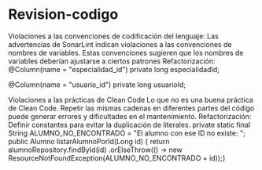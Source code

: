 # Revision-codigo
Violaciones a las convenciones de codificación del lenguaje:
Las advertencias de SonarLint indican violaciones a las convenciones de nombres de variables. Estas convenciones sugieren que los nombres de variables deberían ajustarse a ciertos patrones
Refactorización:
@Column(name = "especialidad_id")
private long especialidadId;

@Column(name = "usuario_id")
private long usuarioId;

Violaciones a las prácticas de Clean Code
Lo que no es una buena práctica de Clean Code. Repetir las mismas cadenas en diferentes partes del código puede generar errores y dificultades en el mantenimiento.
	Refactorización: Definir constantes para evitar la duplicación de literales.
private static final String ALUMNO_NO_ENCONTRADO = "El alumno con ese ID no existe: ";
public Alumno listarAlumnoPorId(Long id) {
   return alumnoRepository.findById(id)
.orElseThrow(() -> new ResourceNotFoundException(ALUMNO_NO_ENCONTRADO + id));}


